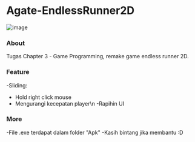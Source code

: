 # Agate-EndlessRunner2D
![image](https://user-images.githubusercontent.com/57084294/133442972-1bc1cec9-be2e-47aa-9bfc-2333bf79601c.png)

### About
Tugas Chapter 3 - Game Programming, remake game endless runner 2D.

### Feature 
-Sliding:
  - Hold right click mouse
  - Mengurangi kecepatan player\n 
-Rapihin UI

### More
-File .exe terdapat dalam folder "Apk"
-Kasih bintang jika membantu :D

